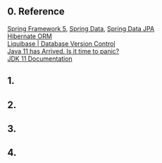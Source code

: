## 0. Reference
[Spring Framework 5](https://spring.io/), [Spring Data](https://spring.io/projects/spring-data), [Spring Data JPA](https://spring.io/projects/spring-data-jpa)\
[Hibernate ORM](https://github.com/Blackdog-Programmer/Spring-Framework-Master/edit/master/README.md)\
[Liquibase | Database Version Control](https://www.liquibase.org/)\
[Java 11 has Arrived. Is it time to panic?](https://learnprogramming.academy/programming/java-11-has-arrived-is-it-time-to-panic/)\
[JDK 11 Documentation](https://docs.oracle.com/en/java/javase/11/)

## 1.

## 2.

## 3.

## 4.

